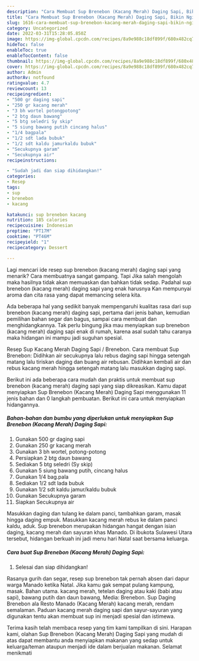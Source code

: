 ```yaml
---
description: "Cara Membuat Sup Brenebon (Kacang Merah) Daging Sapi, Bikin Ngiler"
title: "Cara Membuat Sup Brenebon (Kacang Merah) Daging Sapi, Bikin Ngiler"
slug: 1616-cara-membuat-sup-brenebon-kacang-merah-daging-sapi-bikin-ngiler
category: Uncategorized
date: 2022-03-31T15:28:05.850Z
image: https://img-global.cpcdn.com/recipes/8a9e988c18df899f/680x482cq70/sup-brenebon-kacang-merah-daging-sapi-foto-resep-utama.jpg
hideToc: false
enableToc: true
enableTocContent: false
thumbnail: https://img-global.cpcdn.com/recipes/8a9e988c18df899f/680x482cq70/sup-brenebon-kacang-merah-daging-sapi-foto-resep-utama.jpg
cover: https://img-global.cpcdn.com/recipes/8a9e988c18df899f/680x482cq70/sup-brenebon-kacang-merah-daging-sapi-foto-resep-utama.jpg
author: Admin
authorAv: notfound
ratingvalue: 4.7
reviewcount: 13
recipeingredient:
- "500 gr daging sapi"
- "250 gr kacang merah"
- "3 bh wortel potongpotong"
- "2 btg daun bawang"
- "5 btg seledri Sy skip"
- "5 siung bawang putih cincang halus"
- "1/4 bagpala"
- "1/2 sdt lada bubuk"
- "1/2 sdt kaldu jamurkaldu bubuk"
- "Secukupnya garam"
- "Secukupnya air"
recipeinstructions:

- "Sudah jadi dan siap dihidangkan!"
categories:
- Resep
tags:
- sup
- brenebon
- kacang

katakunci: sup brenebon kacang 
nutrition: 185 calories
recipecuisine: Indonesian
preptime: "PT17M"
cooktime: "PT46M"
recipeyield: "1"
recipecategory: Dessert

---
```



Lagi mencari ide resep sup brenebon (kacang merah) daging sapi yang menarik? Cara membuatnya sangat gampang. Tapi Jika salah mengolah maka hasilnya tidak akan memuaskan dan bahkan tidak sedap. Padahal sup brenebon (kacang merah) daging sapi yang enak harusnya Kan mempunyai aroma dan cita rasa yang dapat memancing selera kita.


Ada beberapa hal yang sedikit banyak mempengaruhi kualitas rasa dari sup brenebon (kacang merah) daging sapi, pertama dari jenis bahan, kemudian pemilihan bahan segar dan bagus, sampai cara membuat dan menghidangkannya. Tak perlu bingung jika mau menyiapkan sup brenebon (kacang merah) daging sapi enak di rumah, karena asal sudah tahu caranya maka hidangan ini mampu jadi suguhan spesial.

Resep Sup Kacang Merah Daging Sapi / Brenebon. Cara membuat Sup Brenebon: Didihkan air secukupnya lalu rebus daging sapi hingga setengah matang lalu tiriskan daging dan buang air rebusan. Didihkan kembali air dan rebus kacang merah hingga setengah matang lalu masukkan daging sapi.


Berikut ini ada beberapa cara mudah dan praktis untuk membuat sup brenebon (kacang merah) daging sapi yang siap dikreasikan. Kamu dapat menyiapkan Sup Brenebon (Kacang Merah) Daging Sapi menggunakan 11 jenis bahan dan 0 langkah pembuatan. Berikut ini cara untuk menyiapkan hidangannya.

<!--inarticleads1-->

##### Bahan-bahan dan bumbu yang diperlukan untuk menyiapkan Sup Brenebon (Kacang Merah) Daging Sapi:

1. Gunakan 500 gr daging sapi
1. Gunakan 250 gr kacang merah
1. Gunakan 3 bh wortel, potong-potong
1. Persiapkan 2 btg daun bawang
1. Sediakan 5 btg seledri (Sy skip)
1. Gunakan 5 siung bawang putih, cincang halus
1. Gunakan 1/4 bag.pala
1. Sediakan 1/2 sdt lada bubuk
1. Gunakan 1/2 sdt kaldu jamur/kaldu bubuk
1. Gunakan Secukupnya garam
1. Siapkan Secukupnya air


Masukkan daging dan tulang ke dalam panci, tambahkan garam, masak hingga daging empuk. Masukkan kacang merah rebus ke dalam panci kaldu, aduk. Sup brenebon merupakan hidangan hangat dengan isian daging, kacang merah dan sayuran khas Manado. Di ibukota Sulawesi Utara tersebut, hidangan berkuah ini jadi menu hari Natal saat bersama keluarga. 

<!--inarticleads2-->

##### Cara buat Sup Brenebon (Kacang Merah) Daging Sapi:


1. Selesai dan siap dihidangkan!

Rasanya gurih dan segar, resep sup brenebon tak pernah absen dari dapur warga Manado ketika Natal. Jika kamu gak sempat pulang kampung, masak. Bahan utama. kacang merah, tetelan daging atau kaki (babi atau sapi), bawang putih dan daun bawang, Media: Brenebon. Sup Daging Brenebon ala Resto Manado (Kacang Merah) kacang merah, rendam semalaman. Paduan kacang merah daging sapi dan sayur-sayuran yang digunakan tentu akan membuat sup ini menjadi spesial dan istimewa. 

Terima kasih telah membaca resep yang tim kami tampilkan di sini. Harapan kami, olahan Sup Brenebon (Kacang Merah) Daging Sapi yang mudah di atas dapat membantu anda menyiapkan makanan yang sedap untuk keluarga/teman ataupun menjadi ide dalam berjualan makanan. Selamat menikmati
